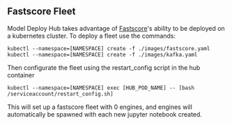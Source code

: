 ## Fastscore Fleet

Model Deploy Hub takes advantage of [Fastscore](http://docs.opendatagroup.com/docs/getting-started-with-fastscore)'s ability to be deployed on a kubernetes cluster.  To deploy a fleet use the commands:
```shell
kubectl --namespace=[NAMESPACE] create -f ./images/fastscore.yaml
kubectl --namespace=[NAMESPACE] create -f ./images/kafka.yaml
```
Then configurate the fleet using the restart_config script in the hub container
```shell
kubectl --namespace=[NAMESPACE] exec [HUB_POD_NAME] -- [bash /serviceaccount/restart_config.sh]
```
This will set up a fastscore fleet with 0 engines, and engines will automatically be spawned with each new jupyter notebook created.